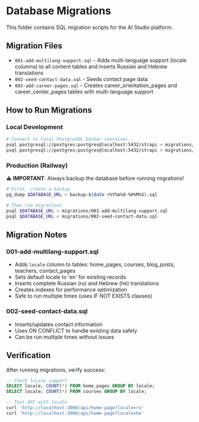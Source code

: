 # Database Migrations

This folder contains SQL migration scripts for the AI Studio platform.

## Migration Files

- `001-add-multilang-support.sql` - Adds multi-language support (locale columns) to all content tables and inserts Russian and Hebrew translations
- `002-seed-contact-data.sql` - Seeds contact page data
- `003-add-career-pages.sql` - Creates career_orientation_pages and career_center_pages tables with multi-language support

## How to Run Migrations

### Local Development

```bash
# Connect to local PostgreSQL Docker container
psql postgresql://postgres:postgres@localhost:5432/strapi < migrations/001-add-multilang-support.sql
psql postgresql://postgres:postgres@localhost:5432/strapi < migrations/002-seed-contact-data.sql
```

### Production (Railway)

⚠️ **IMPORTANT**: Always backup the database before running migrations!

```bash
# First, create a backup
pg_dump $DATABASE_URL > backup-$(date +%Y%m%d-%H%M%S).sql

# Then run migrations
psql $DATABASE_URL < migrations/001-add-multilang-support.sql
psql $DATABASE_URL < migrations/002-seed-contact-data.sql
```

## Migration Notes

### 001-add-multilang-support.sql
- Adds `locale` column to tables: home_pages, courses, blog_posts, teachers, contact_pages
- Sets default locale to 'en' for existing records
- Inserts complete Russian (ru) and Hebrew (he) translations
- Creates indexes for performance optimization
- Safe to run multiple times (uses IF NOT EXISTS clauses)

### 002-seed-contact-data.sql
- Inserts/updates contact information
- Uses ON CONFLICT to handle existing data safely
- Can be run multiple times without issues

## Verification

After running migrations, verify success:

```sql
-- Check locale support
SELECT locale, COUNT(*) FROM home_pages GROUP BY locale;
SELECT locale, COUNT(*) FROM courses GROUP BY locale;

-- Test API with locale
curl 'http://localhost:3000/api/home-page?locale=ru'
curl 'http://localhost:3000/api/home-page?locale=he'
```